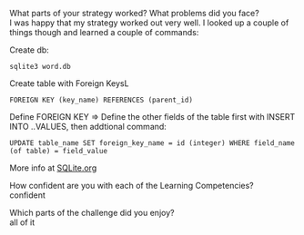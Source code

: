 What parts of your strategy worked? What problems did you face?<br>
I was happy that my strategy worked out very well. I looked up a couple of things though and learned
a couple of commands:

Create db:
```
sqlite3 word.db
```
Create table with Foreign KeysL
```
FOREIGN KEY (key_name) REFERENCES (parent_id)
```

Define FOREIGN KEY
=> Define the other fields of the table first with INSERT INTO ..VALUES, then addtional command:
```
UPDATE table_name SET foreign_key_name = id (integer) WHERE field_name (of table) = field_value
```
More info at <a href="https://www.sqlite.org/foreignkeys.html">SQLite.org<a/>

How confident are you with each of the Learning Competencies?<br>confident

Which parts of the challenge did you enjoy?<br>all of it
